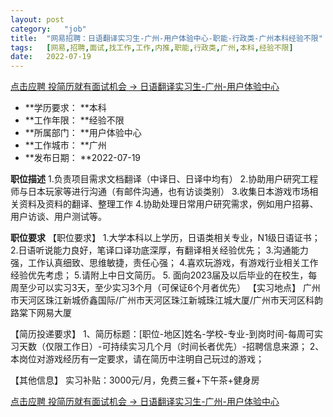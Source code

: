 ```yaml
---
layout:	post
category:	"job"
title:	"网易招聘：日语翻译实习生-广州-用户体验中心-职能-行政类-广州本科经验不限"
tags:	[网易,招聘,面试,找工作,工作,内推,职能,行政类,广州,本科,经验不限]
date:	2022-07-19
---
```


[点击应聘 投简历就有面试机会 -> 日语翻译实习生-广州-用户体验中心](http://mobile.bole.netease.com/bole/boleDetail?id=22050&employeeId=346f03c3cda5f04c&key=all)



- **学历要求： **本科
- **工作年限： **经验不限
- **所属部门： **用户体验中心
- **工作城市： **广州
- **发布日期： **2022-07-19



**职位描述**
1.负责项目需求文档翻译（中译日、日译中均有）
2.协助用户研究工程师与日本玩家等进行沟通（有邮件沟通，也有访谈类别）
3.收集日本游戏市场相关资料及资料的翻译、整理工作
4.协助处理日常用户研究需求，例如用户招募、用户访谈、用户测试等。



**职位要求**
【职位要求】
1.大学本科以上学历，日语类相关专业，N1级日语证书；
2.日语听说能力良好，笔译口译功底深厚，有翻译相关经验优先；
3.沟通能力强，工作认真细致、思维敏捷，责任心强；
4.喜欢玩游戏，有游戏行业相关工作经验优先考虑；
5.请附上中日文简历。
5. 面向2023届及以后毕业的在校生，每周至少可以实习3天，至少实习3个月（可保证6个月者优先）
【实习地点】
广州市天河区珠江新城侨鑫国际/广州市天河区珠江新城珠江城大厦/广州市天河区科韵路棠下网易大厦

【简历投递要求】
1、简历标题：[职位-地区]姓名-学校-专业-到岗时间-每周可实习天数（仅限工作日）-可持续实习几个月（时间长者优先）-招聘信息来源；
2、本岗位对游戏经历有一定要求，请在简历中注明自己玩过的游戏；

【其他信息】
实习补贴：3000元/月，免费三餐+下午茶+健身房



[点击应聘 投简历就有面试机会 -> 日语翻译实习生-广州-用户体验中心](http://mobile.bole.netease.com/bole/boleDetail?id=22050&employeeId=346f03c3cda5f04c&key=all)